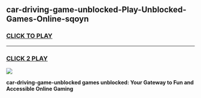 
## car-driving-game-unblocked-Play-Unblocked-Games-Online-sqoyn
<h3>
<a href="https://premium76.site?title=car-driving-game-unblocked&ref=24A">CLICK TO PLAY</a></h3>
<hr>

<h3>
<a href="https://premium76.site?title=car-driving-game-unblocked&ref=24A">CLICK 2 PLAY</a>
  
</h3>

<a href="https://premium76.site?title=car-driving-game-unblocked&ref=24A"><img src="https://clearcache.store/games.png"></a>


**car-driving-game-unblocked games unblocked: Your Gateway to Fun and Accessible Online Gaming**
